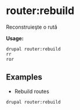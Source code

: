 # router:rebuild
Reconstruieşte o rută

**Usage:**
```
drupal router:rebuild
rr
ror
```

## Examples
* Rebuild routes
```
drupal router:rebuild
```
